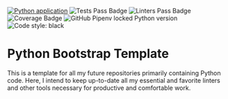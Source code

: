 [![Python application](https://github.com/Markel-Kaluhin/python-bootstrap-template/actions/workflows/build.yml/badge.svg?branch=main)](https://github.com/Markel-Kaluhin/python-bootstrap-template/actions/workflows/build.yml)
![Tests Pass Badge](https://img.shields.io/endpoint?url=https://gist.githubusercontent.com/Markel-Kaluhin/e8d23650144c1dd611a941789d52721a/raw/python-bootstrap-template__tests_passed.json)
![Linters Pass Badge](https://img.shields.io/endpoint?url=https://gist.githubusercontent.com/Markel-Kaluhin/e8d23650144c1dd611a941789d52721a/raw/python-bootstrap-template__linters_passed.json)
![Coverage Badge](https://img.shields.io/endpoint?url=https://gist.githubusercontent.com/Markel-Kaluhin/e8d23650144c1dd611a941789d52721a/raw/python-bootstrap-template__coverage.json)
![GitHub Pipenv locked Python version](https://img.shields.io/github/pipenv/locked/python-version/Markel-Kaluhin/python-bootstrap-template)
![Code style: black](https://img.shields.io/badge/code%20style-black-000000.svg)


# Python Bootstrap Template
This is a template for all my future repositories primarily containing Python code. Here, I intend to keep up-to-date all my essential and favorite linters and other tools necessary for productive and comfortable work.
